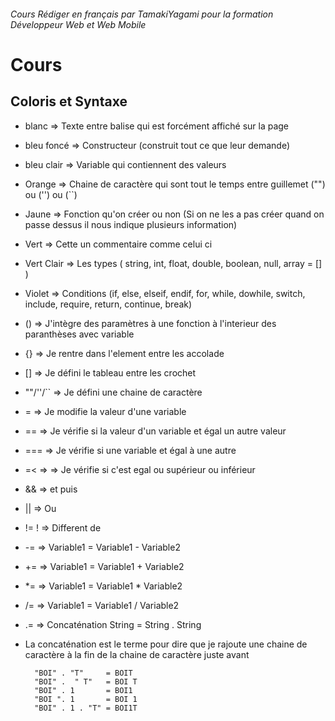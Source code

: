 ###### Cours Rédiger en français par TamakiYagami pour la formation Développeur Web et Web Mobile

# Cours

## Coloris et Syntaxe

- blanc       => Texte entre balise qui est forcément affiché sur la page
- bleu foncé  => Constructeur (construit tout ce que leur demande)
- bleu clair  => Variable qui contiennent des valeurs
- Orange      => Chaine de caractère qui sont tout le temps entre guillemet ("") ou ('') ou (``)
- Jaune       => Fonction qu'on créer ou non (Si on ne les a pas créer quand on passe dessus
                il nous indique plusieurs information)
- Vert        => Cette un commentaire comme celui ci
- Vert Clair  => Les types ( string, int, float, double, boolean, null, array = [] )
- Violet      => Conditions (if, else, elseif, endif, for, while, dowhile, switch, 
                                include, require, return, continue, break)

- ()          => J'intègre des paramètres à une fonction à l'interieur des paranthèses avec variable
- {}          => Je rentre dans l'element entre les accolade
- []          => Je défini le tableau entre les crochet
- ""/''/``    => Je défini une chaine de caractère
- =           => Je modifie la valeur d'une variable
- ==          => Je vérifie si la valeur d'un variable et égal un autre valeur
- ===         => Je vérifie si une variable et égal à une autre
- =< =>       => Je vérifie si c'est egal ou supérieur ou inférieur
- &&          => et puis
- ||          => Ou 
- != !        => Different de
- -=          => Variable1 = Variable1 - Variable2
- +=          => Variable1 = Variable1 + Variable2
- *=          => Variable1 = Variable1 * Variable2
- /=          => Variable1 = Variable1 / Variable2
- .=          => Concaténation String = String . String
                    
- La concaténation est le terme pour dire que je rajoute une chaine de caractère à la fin de la chaine de caractère juste avant 

        "BOI" . "T"     = BOIT
        "BOI" .  " T"   = BOI T
        "BOI" . 1       = BOI1
        "BOI ". 1       = BOI 1
        "BOI" . 1 . "T" = BOI1T


